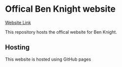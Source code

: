 # Offical Ben Knight website 
[Website Link](https://www.bknight.co.uk)

This repository hosts the offical website for Ben Knight. 

## Hosting
This website is hosted using GitHub pages
